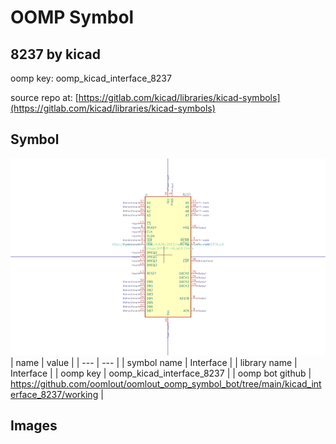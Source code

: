 # OOMP Symbol  
## 8237  by kicad  
  
oomp key: oomp_kicad_interface_8237  
  
source repo at: [https://gitlab.com/kicad/libraries/kicad-symbols](https://gitlab.com/kicad/libraries/kicad-symbols)  
## Symbol  
  
[![working.png](working_600.png)](working.png)  
| name | value | 
| --- | --- | 
| symbol name | Interface | 
| library name | Interface | 
| oomp key | oomp_kicad_interface_8237 | 
| oomp bot github | https://github.com/oomlout/oomlout_oomp_symbol_bot/tree/main/kicad_interface_8237/working | 
## Images  
